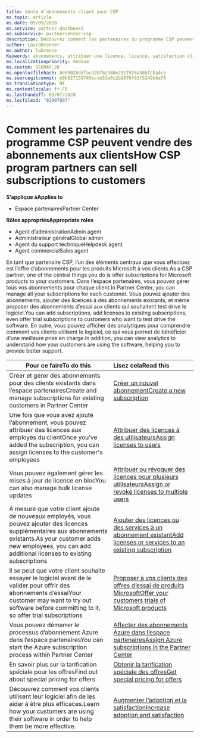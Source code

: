 ```yaml
---
title: Vente d’abonnements client pour CSP
ms.topic: article
ms.date: 05/05/2020
ms.service: partner-dashboard
ms.subservice: partnercenter-csp
description: Découvrez comment les partenaires du programme CSP peuvent vendre des abonnements aux clients et les gérer via l’espace partenaires.
author: LauraBrenner
ms.author: labrenne
Keywords: abonnements, attribuer une licence, licence, satisfaction client, abonnements Azure
ms.localizationpriority: medium
ms.custom: SEOMAY.20
ms.openlocfilehash: 8e9902bddfacd2bf8c388e231f928a386fcba4ce
ms.sourcegitcommit: e9b627159745bcce53a8c2b1676f63f5249bba76
ms.translationtype: MT
ms.contentlocale: fr-FR
ms.lasthandoff: 05/07/2020
ms.locfileid: "82907897"
---
```

# <a name="how-csp-program-partners-can-sell-subscriptions-to-customers"></a><span data-ttu-id="e3d57-104">Comment les partenaires du programme CSP peuvent vendre des abonnements aux clients</span><span class="sxs-lookup"><span data-stu-id="e3d57-104">How CSP program partners can sell subscriptions to customers</span></span>

<span data-ttu-id="e3d57-105">**S’applique à**</span><span class="sxs-lookup"><span data-stu-id="e3d57-105">**Applies to**</span></span>

-  <span data-ttu-id="e3d57-106">Espace partenaires</span><span class="sxs-lookup"><span data-stu-id="e3d57-106">Partner Center</span></span>

<span data-ttu-id="e3d57-107">**Rôles appropriés**</span><span class="sxs-lookup"><span data-stu-id="e3d57-107">**Appropriate roles**</span></span>

- <span data-ttu-id="e3d57-108">Agent d’administration</span><span class="sxs-lookup"><span data-stu-id="e3d57-108">Admin agent</span></span>
- <span data-ttu-id="e3d57-109">Administrateur général</span><span class="sxs-lookup"><span data-stu-id="e3d57-109">Global admin</span></span>
- <span data-ttu-id="e3d57-110">Agent du support technique</span><span class="sxs-lookup"><span data-stu-id="e3d57-110">Helpdesk agent</span></span>
- <span data-ttu-id="e3d57-111">Agent commercial</span><span class="sxs-lookup"><span data-stu-id="e3d57-111">Sales agent</span></span>

<span data-ttu-id="e3d57-112">En tant que partenaire CSP, l’un des éléments centraux que vous effectuez est l’offre d’abonnements pour les produits Microsoft à vos clients.</span><span class="sxs-lookup"><span data-stu-id="e3d57-112">As a CSP partner, one of the central things you do is offer subscriptions for Microsoft products to your customers.</span></span> <span data-ttu-id="e3d57-113">Dans l’espace partenaires, vous pouvez gérer tous vos abonnements pour chaque client.</span><span class="sxs-lookup"><span data-stu-id="e3d57-113">In Partner Center, you can manage all your subscriptions for each customer.</span></span> <span data-ttu-id="e3d57-114">Vous pouvez ajouter des abonnements, ajouter des licences à des abonnements existants, et même proposer des abonnements d’essai aux clients qui souhaitent test drive le logiciel.</span><span class="sxs-lookup"><span data-stu-id="e3d57-114">You can add subscriptions, add licenses to existing subscriptions, even offer trial subscriptions to customers who want to test drive the software.</span></span> <span data-ttu-id="e3d57-115">En outre, vous pouvez afficher des analytiques pour comprendre comment vos clients utilisent le logiciel, ce qui vous permet de bénéficier d’une meilleure prise en charge.</span><span class="sxs-lookup"><span data-stu-id="e3d57-115">In addition, you can view analytics to understand how your customers are using the software, helping you to provide better support.</span></span>

|<span data-ttu-id="e3d57-116">**Pour ce faire**</span><span class="sxs-lookup"><span data-stu-id="e3d57-116">**To do this**</span></span>   |<span data-ttu-id="e3d57-117">**Lisez cela**</span><span class="sxs-lookup"><span data-stu-id="e3d57-117">**Read this**</span></span>   |
|----------------------|:----------------------|
|<span data-ttu-id="e3d57-118">Créer et gérer des abonnements pour des clients existants dans l’espace partenaires</span><span class="sxs-lookup"><span data-stu-id="e3d57-118">Create and manage subscriptions for existing customers in Partner Center</span></span>|[<span data-ttu-id="e3d57-119">Créer un nouvel abonnement</span><span class="sxs-lookup"><span data-stu-id="e3d57-119">Create a new subscription</span></span>](create-a-new-subscription.md)|
|<span data-ttu-id="e3d57-120">Une fois que vous avez ajouté l’abonnement, vous pouvez attribuer des licences aux employés du client</span><span class="sxs-lookup"><span data-stu-id="e3d57-120">Once you've added the subscription, you can assign licenses to the customer's employees</span></span>  |[<span data-ttu-id="e3d57-121">Attribuer des licences à des utilisateurs</span><span class="sxs-lookup"><span data-stu-id="e3d57-121">Assign licenses to users</span></span>](assign-licenses-to-users.md)|
|<span data-ttu-id="e3d57-122">Vous pouvez également gérer les mises à jour de licence en bloc</span><span class="sxs-lookup"><span data-stu-id="e3d57-122">You can also manage bulk license updates</span></span>   |[<span data-ttu-id="e3d57-123">Attribuer ou révoquer des licences pour plusieurs utilisateurs</span><span class="sxs-lookup"><span data-stu-id="e3d57-123">Assign or revoke licenses to multiple users</span></span>](bulk-license-provisioning-for-multiple-users.md)|
|<span data-ttu-id="e3d57-124">À mesure que votre client ajoute de nouveaux employés, vous pouvez ajouter des licences supplémentaires aux abonnements existants.</span><span class="sxs-lookup"><span data-stu-id="e3d57-124">As your customer adds new employees, you can add additional licenses to existing subscriptions</span></span>   |[<span data-ttu-id="e3d57-125">Ajouter des licences ou des services à un abonnement existant</span><span class="sxs-lookup"><span data-stu-id="e3d57-125">Add licenses or services to an existing subscription</span></span>](add-licenses-or-services-to-an-existing-subscription.md)|
|<span data-ttu-id="e3d57-126">Il se peut que votre client souhaite essayer le logiciel avant de le valider pour offrir des abonnements d’essai</span><span class="sxs-lookup"><span data-stu-id="e3d57-126">Your customer may want to try out software before committing to it, so offer trial subscriptions</span></span>    |[<span data-ttu-id="e3d57-127">Proposer à vos clients des offres d’essai de produits Microsoft</span><span class="sxs-lookup"><span data-stu-id="e3d57-127">Offer your customers trials of Microsoft products</span></span>](offer-your-customers-trials-of-microsoft-products.md)|
|<span data-ttu-id="e3d57-128">Vous pouvez démarrer le processus d’abonnement Azure dans l’espace partenaires</span><span class="sxs-lookup"><span data-stu-id="e3d57-128">You can start the Azure subscription process within Partner Center</span></span>   |[<span data-ttu-id="e3d57-129">Affecter des abonnements Azure dans l’espace partenaires</span><span class="sxs-lookup"><span data-stu-id="e3d57-129">Assign Azure subscriptions in the Partner Center</span></span>](assign-azure-subscriptions.md)|
|<span data-ttu-id="e3d57-130">En savoir plus sur la tarification spéciale pour les offres</span><span class="sxs-lookup"><span data-stu-id="e3d57-130">Find out about special pricing for offers</span></span>   |[<span data-ttu-id="e3d57-131">Obtenir la tarification spéciale des offres</span><span class="sxs-lookup"><span data-stu-id="e3d57-131">Get special pricing for offers</span></span>](get-special-pricing-for-offers.md)|
|<span data-ttu-id="e3d57-132">Découvrez comment vos clients utilisent leur logiciel afin de les aider à être plus efficaces.</span><span class="sxs-lookup"><span data-stu-id="e3d57-132">Learn how your customers are using their software in order to help them be more effective.</span></span>   | [<span data-ttu-id="e3d57-133">Augmenter l’adoption et la satisfaction</span><span class="sxs-lookup"><span data-stu-id="e3d57-133">Increase adoption and satisfaction</span></span>](increasing-adoption-and-satisfaction.md)   |
